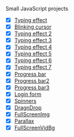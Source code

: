 Small JavaScript projects

 - [x] [Typing effect](https://codepen.io/o_rvalho/pen/xzewpg)
 - [x] [Blinking cursor](https://codepen.io/o_rvalho/pen/ERJyjj)
 - [x] [Typing effect 2](https://codepen.io/o_rvalho/pen/ERzdeG)
 - [x] [Typing effect 3](https://codepen.io/o_rvalho/pen/yEmrdN)
 - [x] [Typing effect 4](https://codepen.io/o_rvalho/pen/KBPeBz)
 - [x] [Typing effect 5](https://codepen.io/o_rvalho/pen/GBKwzq)
 - [x] [Typing effect 6](https://codepen.io/o_rvalho/pen/yqLPWK)
 - [x] [Typing effect 7](https://codepen.io/o_rvalho/pen/VBYQgQ)
 - [x] [Progress bar](https://codepen.io/o_rvalho/pen/QBbmwX)
 - [x] [Progress bar2](https://codepen.io/o_rvalho/pen/mjJQrj)
 - [x] [Progress bar3](https://codepen.io/o_rvalho/pen/EpwLVZ)
 - [x] [Login form](https://codepen.io/o_rvalho/pen/XBzKGb)
 - [x] [Spinners](https://codepen.io/o_rvalho/pen/qyVgdY)
 - [x] [DragnDrop](https://codepen.io/o_rvalho/pen/gjovNa)
 - [x] [FullScreenImg](https://codepen.io/o_rvalho/pen/WKLRzz)
 - [x] [Parallax](https://codepen.io/o_rvalho/pen/ejbqbJ)
 - [x] [FullScreenVidBg](https://codepen.io/o_rvalho/pen/ZjPxLX?editors=1100) 
